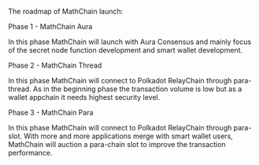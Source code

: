 The roadmap of MathChain launch:

Phase 1 - MathChain Aura

In this phase MathChain will launch with Aura Consensus and mainly focus of the secret node function development and smart wallet development.

Phase 2 - MathChain Thread

In this phase MathChain will connect to Polkadot RelayChain through para-thread. As in the beginning phase the transaction volume is low but as a wallet appchain it needs highest security level.

Phase 3 - MathChain Para

In this phase MathChain will connect to Polkadot RelayChain through para-slot. With more and more applications merge with smart wallet users, MathChain will auction a para-chain slot to improve the transaction performance.

